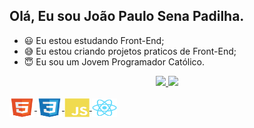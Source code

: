 ## Olá, Eu sou João Paulo Sena Padilha.

- 😃 Eu estou estudando Front-End;
- 😅 Eu estou criando projetos praticos de Front-End;
- 😇 Eu sou um Jovem Programador Católico.

<div align="center">
  <a href="https://github.com/Ninho12">
  <img height="180em" src="https://github-readme-stats.vercel.app/api?username=Ninho12&show_icons=true&theme=merko&include_all_commits=true&count_private=true"/>
  <img height="180em" src="https://github-readme-stats.vercel.app/api/top-langs/?username=Ninho12&layout=compact&langs_count=7&theme=merko"/>
</div>

<div style="display: inline_block"><br>
  <img align="center" alt="Ninho-HTML" height="30" width="40" src="https://raw.githubusercontent.com/devicons/devicon/master/icons/html5/html5-original.svg">
  <img align="center" alt="Ninho-CSS" height="30" width="40" src="https://raw.githubusercontent.com/devicons/devicon/master/icons/css3/css3-original.svg">
  <img align="center" alt="Ninho-Js" height="30" width="40" src="https://raw.githubusercontent.com/devicons/devicon/master/icons/javascript/javascript-plain.svg"> 
  <img align="center" alt="Ninho-React" height="30" width="40" src="https://raw.githubusercontent.com/devicons/devicon/master/icons/react/react-original.svg">

</div>
<br>
<br>

